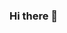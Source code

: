### Hi there 👋

<!--
**ArjunG1406/ArjunG1406** is a ✨ _special_ ✨ repository because its `README.md` (this file) appears on your GitHub profile.

Here are some ideas to get you started:

- 🔭 I’m currently working on FrontEnd projects
- 🌱 I’m currently learning at University College of engineering Karyavattom 
- 👯 I’m looking to collaborate on 
- 🤔 I’m looking for help with Game development and Frontend development
- 💬 Ask me about C++ and java
- 📫 How to reach me: LinkedIn (https://www.linkedin.com/in/arjun-g-016ab0291?utm_source=share&utm_campaign=share_via&utm_content=profile&utm_medium=android_app)
- ⚡ Fun fact: 
-->
